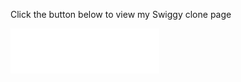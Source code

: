 Click the button below to view my Swiggy clone page

<a href="https://joyal-74.github.io/swiggy-home/">
  <img src="assets/swiggy-logo-white.png" alt="click to go swiggy page" width="238" height="72">
</a>
